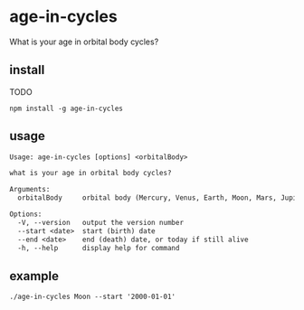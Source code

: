# age-in-cycles

What is your age in orbital body cycles?

## install

TODO

```shell
npm install -g age-in-cycles
```

## usage

```txt
Usage: age-in-cycles [options] <orbitalBody>

what is your age in orbital body cycles?

Arguments:
  orbitalBody     orbital body (Mercury, Venus, Earth, Moon, Mars, Jupiter, Saturn, Uranus, Neptune, Pluto)

Options:
  -V, --version   output the version number
  --start <date>  start (birth) date
  --end <date>    end (death) date, or today if still alive
  -h, --help      display help for command
```

## example

```shell
./age-in-cycles Moon --start '2000-01-01'
```
